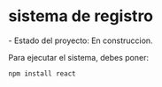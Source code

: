 <h1> sistema de registro </h1>
- Estado del proyecto: En construccion.

Para ejecutar el sistema, debes poner:

```npm install react```

